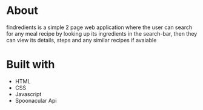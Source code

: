 # About

findredients is a simple 2 page web application where the user can search for 
any meal recipe by looking up its ingredients in the search-bar, then they can view its details, steps and any similar recipes if avaiable

# Built with

* HTML
* CSS
* Javascript
* Spoonacular Api